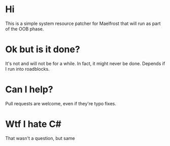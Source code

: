 # Hi

This is a simple system resource patcher for Maelfrost that will run as part of the OOB phase.


# Ok but is it done?

It's not and will not be for a while. In fact, it might never be done. Depends if I run into roadblocks.


# Can I help?

Pull requests are welcome, even if they're typo fixes. 


# Wtf I hate C#

That wasn't a question, but same
